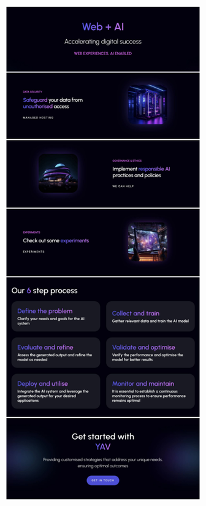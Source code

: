 [![web+ai](../uploads/web+ai.jpg)](https://yav.ai/)
[![data-security](../uploads/data-security.jpg)](https://yav.ai/services/)
[![governance-ethics](../uploads/governance-ethics.jpg)](https://yav.ai/consulting/)
[![experiments](../uploads/experiments.jpg)](https://yav.ai/experiments/)
[![6-steps](../uploads/6-steps.jpg)](https://yav.ai/)
[![get-started](../uploads/get-started.jpg)](https://yav.ai/contact/)
